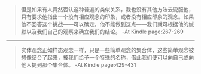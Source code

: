 >但是如果有人竟然否认这种普遍的类似关系，我也没有其他方法去说服他，只有要求他指出一个没有相应观念的印象，或者没有相应印象的观念。如果他不回答这个挑战——可以确定，他不能做到这点——我们就可根据他的缄默以及我们自己的观察来确立我们的结论。
-At Kindle page:267-269

-----------------

>实体观念正如样态观念一样，只是一些简单观念的集合体，这些简单观念被想像结合了起来，被我们给予一个特殊的名称，借此我们便可以向自己或向他人提到那个集合体。
-At Kindle page:429-431